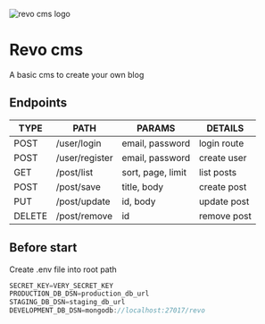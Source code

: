 ![revo cms logo](https://i.ibb.co/tXkn6S6/logo.png)

# Revo cms
A basic cms to create your own blog 

## Endpoints

| TYPE   | PATH           | PARAMS             | DETAILS      |
|--------|----------------|--------------------|--------------|
| POST   | /user/login    | email, password    | login route  |
| POST   | /user/register | email, password    | create user  |
| GET    | /post/list     |  sort, page, limit | list posts   |
| POST   | /post/save     | title, body        |  create post |
| PUT    | /post/update   | id, body           | update post  |
| DELETE | /post/remove   | id                 |  remove post |

## Before start

Create .env file into root path

```javascript
SECRET_KEY=VERY_SECRET_KEY
PRODUCTION_DB_DSN=production_db_url
STAGING_DB_DSN=staging_db_url
DEVELOPMENT_DB_DSN=mongodb://localhost:27017/revo
```